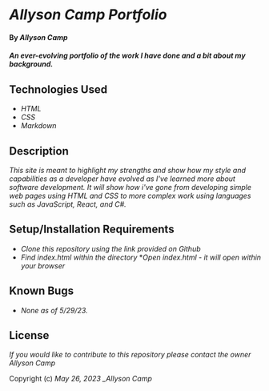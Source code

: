 # _Allyson Camp Portfolio_

#### By _**Allyson Camp**_

#### _An ever-evolving portfolio of the work I have done and a bit about my background._

## Technologies Used

-   _HTML_
-   _CSS_
-   _Markdown_

## Description

_This site is meant to highlight my strengths and show how my style and capabilities as a developer have evolved as I've learned more about software development. It will show how i've gone from developing simple web pages using HTML and CSS to more complex work using languages such as JavaScript, React, and C#._

## Setup/Installation Requirements

-   _Clone this repository using the link provided on Github_
-   _Find index.html within the directory_ \*_Open index.html - it will open within your browser_

## Known Bugs

-   _None as of 5/29/23._

## License

_If you would like to contribute to this repository please contact the owner Allyson Camp_

Copyright (c) _May 26, 2023 \_Allyson Camp_
